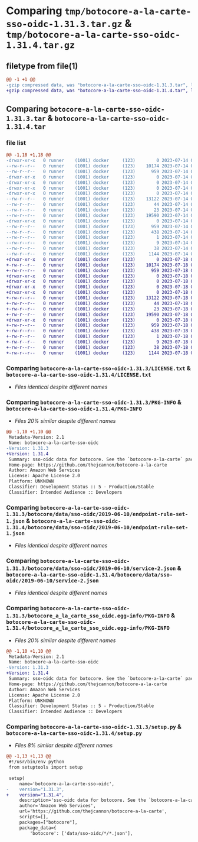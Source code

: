 # Comparing `tmp/botocore-a-la-carte-sso-oidc-1.31.3.tar.gz` & `tmp/botocore-a-la-carte-sso-oidc-1.31.4.tar.gz`

## filetype from file(1)

```diff
@@ -1 +1 @@
-gzip compressed data, was "botocore-a-la-carte-sso-oidc-1.31.3.tar", last modified: Fri Jul 14 01:46:38 2023, max compression
+gzip compressed data, was "botocore-a-la-carte-sso-oidc-1.31.4.tar", last modified: Tue Jul 18 01:55:33 2023, max compression
```

## Comparing `botocore-a-la-carte-sso-oidc-1.31.3.tar` & `botocore-a-la-carte-sso-oidc-1.31.4.tar`

### file list

```diff
@@ -1,18 +1,18 @@
-drwxr-xr-x   0 runner    (1001) docker     (123)        0 2023-07-14 01:46:38.274953 botocore-a-la-carte-sso-oidc-1.31.3/
--rw-r--r--   0 runner    (1001) docker     (123)    10174 2023-07-14 01:46:38.000000 botocore-a-la-carte-sso-oidc-1.31.3/LICENSE.txt
--rw-r--r--   0 runner    (1001) docker     (123)      959 2023-07-14 01:46:38.274953 botocore-a-la-carte-sso-oidc-1.31.3/PKG-INFO
-drwxr-xr-x   0 runner    (1001) docker     (123)        0 2023-07-14 01:46:38.274953 botocore-a-la-carte-sso-oidc-1.31.3/botocore/
-drwxr-xr-x   0 runner    (1001) docker     (123)        0 2023-07-14 01:46:38.274953 botocore-a-la-carte-sso-oidc-1.31.3/botocore/data/
-drwxr-xr-x   0 runner    (1001) docker     (123)        0 2023-07-14 01:46:38.274953 botocore-a-la-carte-sso-oidc-1.31.3/botocore/data/sso-oidc/
-drwxr-xr-x   0 runner    (1001) docker     (123)        0 2023-07-14 01:46:38.274953 botocore-a-la-carte-sso-oidc-1.31.3/botocore/data/sso-oidc/2019-06-10/
--rw-r--r--   0 runner    (1001) docker     (123)    13122 2023-07-14 01:45:45.000000 botocore-a-la-carte-sso-oidc-1.31.3/botocore/data/sso-oidc/2019-06-10/endpoint-rule-set-1.json
--rw-r--r--   0 runner    (1001) docker     (123)       44 2023-07-14 01:45:45.000000 botocore-a-la-carte-sso-oidc-1.31.3/botocore/data/sso-oidc/2019-06-10/examples-1.json
--rw-r--r--   0 runner    (1001) docker     (123)       23 2023-07-14 01:45:45.000000 botocore-a-la-carte-sso-oidc-1.31.3/botocore/data/sso-oidc/2019-06-10/paginators-1.json
--rw-r--r--   0 runner    (1001) docker     (123)    19590 2023-07-14 01:45:45.000000 botocore-a-la-carte-sso-oidc-1.31.3/botocore/data/sso-oidc/2019-06-10/service-2.json
-drwxr-xr-x   0 runner    (1001) docker     (123)        0 2023-07-14 01:46:38.274953 botocore-a-la-carte-sso-oidc-1.31.3/botocore_a_la_carte_sso_oidc.egg-info/
--rw-r--r--   0 runner    (1001) docker     (123)      959 2023-07-14 01:46:38.000000 botocore-a-la-carte-sso-oidc-1.31.3/botocore_a_la_carte_sso_oidc.egg-info/PKG-INFO
--rw-r--r--   0 runner    (1001) docker     (123)      438 2023-07-14 01:46:38.000000 botocore-a-la-carte-sso-oidc-1.31.3/botocore_a_la_carte_sso_oidc.egg-info/SOURCES.txt
--rw-r--r--   0 runner    (1001) docker     (123)        1 2023-07-14 01:46:38.000000 botocore-a-la-carte-sso-oidc-1.31.3/botocore_a_la_carte_sso_oidc.egg-info/dependency_links.txt
--rw-r--r--   0 runner    (1001) docker     (123)        9 2023-07-14 01:46:38.000000 botocore-a-la-carte-sso-oidc-1.31.3/botocore_a_la_carte_sso_oidc.egg-info/top_level.txt
--rw-r--r--   0 runner    (1001) docker     (123)       38 2023-07-14 01:46:38.274953 botocore-a-la-carte-sso-oidc-1.31.3/setup.cfg
--rw-r--r--   0 runner    (1001) docker     (123)     1144 2023-07-14 01:46:38.000000 botocore-a-la-carte-sso-oidc-1.31.3/setup.py
+drwxr-xr-x   0 runner    (1001) docker     (123)        0 2023-07-18 01:55:33.524320 botocore-a-la-carte-sso-oidc-1.31.4/
+-rw-r--r--   0 runner    (1001) docker     (123)    10174 2023-07-18 01:55:33.000000 botocore-a-la-carte-sso-oidc-1.31.4/LICENSE.txt
+-rw-r--r--   0 runner    (1001) docker     (123)      959 2023-07-18 01:55:33.524320 botocore-a-la-carte-sso-oidc-1.31.4/PKG-INFO
+drwxr-xr-x   0 runner    (1001) docker     (123)        0 2023-07-18 01:55:33.524320 botocore-a-la-carte-sso-oidc-1.31.4/botocore/
+drwxr-xr-x   0 runner    (1001) docker     (123)        0 2023-07-18 01:55:33.524320 botocore-a-la-carte-sso-oidc-1.31.4/botocore/data/
+drwxr-xr-x   0 runner    (1001) docker     (123)        0 2023-07-18 01:55:33.524320 botocore-a-la-carte-sso-oidc-1.31.4/botocore/data/sso-oidc/
+drwxr-xr-x   0 runner    (1001) docker     (123)        0 2023-07-18 01:55:33.524320 botocore-a-la-carte-sso-oidc-1.31.4/botocore/data/sso-oidc/2019-06-10/
+-rw-r--r--   0 runner    (1001) docker     (123)    13122 2023-07-18 01:54:50.000000 botocore-a-la-carte-sso-oidc-1.31.4/botocore/data/sso-oidc/2019-06-10/endpoint-rule-set-1.json
+-rw-r--r--   0 runner    (1001) docker     (123)       44 2023-07-18 01:54:50.000000 botocore-a-la-carte-sso-oidc-1.31.4/botocore/data/sso-oidc/2019-06-10/examples-1.json
+-rw-r--r--   0 runner    (1001) docker     (123)       23 2023-07-18 01:54:50.000000 botocore-a-la-carte-sso-oidc-1.31.4/botocore/data/sso-oidc/2019-06-10/paginators-1.json
+-rw-r--r--   0 runner    (1001) docker     (123)    19590 2023-07-18 01:54:50.000000 botocore-a-la-carte-sso-oidc-1.31.4/botocore/data/sso-oidc/2019-06-10/service-2.json
+drwxr-xr-x   0 runner    (1001) docker     (123)        0 2023-07-18 01:55:33.524320 botocore-a-la-carte-sso-oidc-1.31.4/botocore_a_la_carte_sso_oidc.egg-info/
+-rw-r--r--   0 runner    (1001) docker     (123)      959 2023-07-18 01:55:33.000000 botocore-a-la-carte-sso-oidc-1.31.4/botocore_a_la_carte_sso_oidc.egg-info/PKG-INFO
+-rw-r--r--   0 runner    (1001) docker     (123)      438 2023-07-18 01:55:33.000000 botocore-a-la-carte-sso-oidc-1.31.4/botocore_a_la_carte_sso_oidc.egg-info/SOURCES.txt
+-rw-r--r--   0 runner    (1001) docker     (123)        1 2023-07-18 01:55:33.000000 botocore-a-la-carte-sso-oidc-1.31.4/botocore_a_la_carte_sso_oidc.egg-info/dependency_links.txt
+-rw-r--r--   0 runner    (1001) docker     (123)        9 2023-07-18 01:55:33.000000 botocore-a-la-carte-sso-oidc-1.31.4/botocore_a_la_carte_sso_oidc.egg-info/top_level.txt
+-rw-r--r--   0 runner    (1001) docker     (123)       38 2023-07-18 01:55:33.524320 botocore-a-la-carte-sso-oidc-1.31.4/setup.cfg
+-rw-r--r--   0 runner    (1001) docker     (123)     1144 2023-07-18 01:55:33.000000 botocore-a-la-carte-sso-oidc-1.31.4/setup.py
```

### Comparing `botocore-a-la-carte-sso-oidc-1.31.3/LICENSE.txt` & `botocore-a-la-carte-sso-oidc-1.31.4/LICENSE.txt`

 * *Files identical despite different names*

### Comparing `botocore-a-la-carte-sso-oidc-1.31.3/PKG-INFO` & `botocore-a-la-carte-sso-oidc-1.31.4/PKG-INFO`

 * *Files 20% similar despite different names*

```diff
@@ -1,10 +1,10 @@
 Metadata-Version: 2.1
 Name: botocore-a-la-carte-sso-oidc
-Version: 1.31.3
+Version: 1.31.4
 Summary: sso-oidc data for botocore. See the `botocore-a-la-carte` package for more info.
 Home-page: https://github.com/thejcannon/botocore-a-la-carte
 Author: Amazon Web Services
 License: Apache License 2.0
 Platform: UNKNOWN
 Classifier: Development Status :: 5 - Production/Stable
 Classifier: Intended Audience :: Developers
```

### Comparing `botocore-a-la-carte-sso-oidc-1.31.3/botocore/data/sso-oidc/2019-06-10/endpoint-rule-set-1.json` & `botocore-a-la-carte-sso-oidc-1.31.4/botocore/data/sso-oidc/2019-06-10/endpoint-rule-set-1.json`

 * *Files identical despite different names*

### Comparing `botocore-a-la-carte-sso-oidc-1.31.3/botocore/data/sso-oidc/2019-06-10/service-2.json` & `botocore-a-la-carte-sso-oidc-1.31.4/botocore/data/sso-oidc/2019-06-10/service-2.json`

 * *Files identical despite different names*

### Comparing `botocore-a-la-carte-sso-oidc-1.31.3/botocore_a_la_carte_sso_oidc.egg-info/PKG-INFO` & `botocore-a-la-carte-sso-oidc-1.31.4/botocore_a_la_carte_sso_oidc.egg-info/PKG-INFO`

 * *Files 20% similar despite different names*

```diff
@@ -1,10 +1,10 @@
 Metadata-Version: 2.1
 Name: botocore-a-la-carte-sso-oidc
-Version: 1.31.3
+Version: 1.31.4
 Summary: sso-oidc data for botocore. See the `botocore-a-la-carte` package for more info.
 Home-page: https://github.com/thejcannon/botocore-a-la-carte
 Author: Amazon Web Services
 License: Apache License 2.0
 Platform: UNKNOWN
 Classifier: Development Status :: 5 - Production/Stable
 Classifier: Intended Audience :: Developers
```

### Comparing `botocore-a-la-carte-sso-oidc-1.31.3/setup.py` & `botocore-a-la-carte-sso-oidc-1.31.4/setup.py`

 * *Files 8% similar despite different names*

```diff
@@ -1,13 +1,13 @@
 #!/usr/bin/env python
 from setuptools import setup
 
 setup(
     name='botocore-a-la-carte-sso-oidc',
-    version="1.31.3",
+    version="1.31.4",
     description='sso-oidc data for botocore. See the `botocore-a-la-carte` package for more info.',
     author='Amazon Web Services',
     url='https://github.com/thejcannon/botocore-a-la-carte',
     scripts=[],
     packages=["botocore"],
     package_data={
         'botocore': ['data/sso-oidc/*/*.json'],
```

